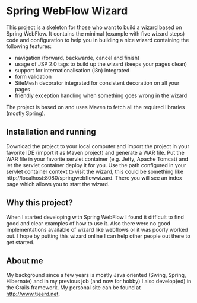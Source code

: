 # Spring WebFlow Wizard

This project is a skeleton for those who want to build a wizard based on Spring WebFlow. It contains
the minimal (example with five wizard steps) code and configuration to help you in building a nice wizard containing the following features:

* navigation (forward, backwarde, cancel and finish)
* usage of JSP 2.0 tags to build up the wizard (keeps your pages clean)
* support for internationalisation (i8n) integrated
* form validation
* SiteMesh decorator integrated for consistent decoration on all your pages
* friendly exception handling when something goes wrong in the wizard

The project is based on and uses Maven to fetch all the required libraries (mostly Spring).

## Installation and running

Download the project to your local computer and import the project in your favorite IDE (import it as Maven project) and
generate a WAR file. Put the WAR file in your favorite servlet container (e.g. Jetty, Apache Tomcat) and let the
servlet container deploy it for you. Use the path configured in your servlet container context to visit the wizard, this
could be something like http://localhost:8080/springwebflowwizard. There you will see an index page which allows
you to start the wizard.

## Why this project?

When I started developing with Spring WebFlow I found it difficult to find good and clear examples of how to use it.
Also there were no good implementations available of wizard like webflows or it was poorly worked out. I hope by putting
this wizard online I can help other people out there to get started.

## About me

My background since a few years is mostly Java oriented (Swing, Spring, Hibernate) and in my previous job (and now for hobby)
I also develop(ed) in the Grails framework. My personal site can be found at http://www.tjeerd.net.